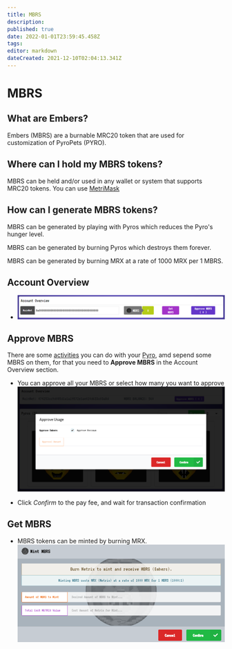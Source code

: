 ```yaml
---
title: MBRS
description: 
published: true
date: 2022-01-01T23:59:45.458Z
tags: 
editor: markdown
dateCreated: 2021-12-10T02:04:13.341Z
---
```


# MBRS
## **What are Embers?**

Embers (MBRS) are a burnable MRC20 token that are used for customization of PyroPets (PYRO).

## **Where can I hold my MBRS tokens?**

MBRS can be held and/or used in any wallet or system that supports MRC20 tokens.
You can use [MetriMask](/metrimask)

## **How can I generate MBRS tokens?**

MBRS can be generated by playing with Pyros which reduces the Pyro's hunger level.

MBRS can be generated by burning Pyros which destroys them forever.

MBRS can be generated by burning MRX at a rate of 1000 MRX per 1 MBRS.

## **Account Overview**

- ![account_overview.png](/account_overview.png)

## **Approve MBRS**

There are some [activities](/pyro/activities) you can do with your [Pyro](/pyro),  amd sepend some MBRS on them, for that you need to **Approve MBRS** in the Account Overview section.


- You can approve all your MBRS or select how many you want to approve
![approve_mbrs.png](/approve_mbrs.png)

- Click *Confirm* to the pay fee, and wait for transaction confirmation

## **Get MBRS**

- MBRS tokens can be minted by burning MRX.
![mint_mbrs.png](/mint_mbrs.png)
